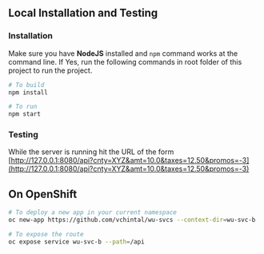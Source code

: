 ## Local Installation and Testing

### Installation 

Make sure you have **NodeJS** installed and `npm` command works at the command line. If Yes, run the following commands in root folder of this project to run the project.

```sh 
# To build 
npm install 

# To run
npm start
```

### Testing 

While the server is running hit the URL of the form [http://127.0.0.1:8080/api?cnty=XYZ&amt=10.0&taxes=12.50&promos=-3](http://127.0.0.1:8080/api?cnty=XYZ&amt=10.0&taxes=12.50&promos=-3)

## On OpenShift 

```sh 
# To deploy a new app in your current namespace
oc new-app https://github.com/vchintal/wu-svcs --context-dir=wu-svc-b

# To expose the route 
oc expose service wu-svc-b --path=/api
```
